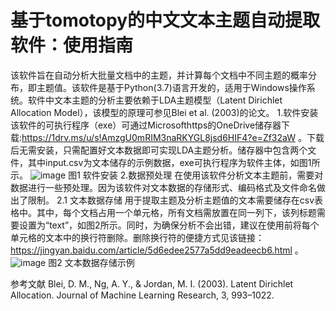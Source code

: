 # 基于tomotopy的中文文本主题自动提取软件：使用指南
                                                          
该软件旨在自动分析大批量文档中的主题，并计算每个文档中不同主题的概率分布，即主题值。该软件是基于Python(3.7)语言开发的，适用于Windows操作系统。软件中文本主题的分析主要依赖于LDA主题模型（Latent Dirichlet Allocation Model），该模型的原理可参见Blei et al. (2003)的论文。
1.软件安装
该软件的可执行程序（exe）可通过Microsofthttps的OneDrive储存器下载:https://1drv.ms/u/s!AmzgU0mRIM3naRKYGL8jsd6HIF4?e=Zf32aW 。下载后无需安装，只需配置好文本数据即可实现LDA主题分析。储存器中包含两个文件，其中input.csv为文本储存的示例数据，exe可执行程序为软件主体，如图1所示。
![image](https://user-images.githubusercontent.com/84764583/161943603-44dae4ca-f203-42a1-b49b-f43575e4075b.png)
图1 软件安装
2.数据预处理
在使用该软件分析文本主题前，需要对数据进行一些预处理。因为该软件对文本数据的存储形式、编码格式及文件命名做出了限制。
2.1 文本数据存储
    用于提取主题及分析主题值的文本需要储存在csv表格中。其中，每个文档占用一个单元格，所有文档需放置在同一列下，该列标题需要设置为“text”，如图2所示。同时，为确保分析不会出错，建议在使用前将每个单元格的文本中的换行符删除。删除换行符的便捷方式见该链接：https://jingyan.baidu.com/article/5d6edee2577a5dd9eadeecb6.html 。
![image](https://user-images.githubusercontent.com/84764583/161950126-d6a08cda-5b2e-412d-b7a0-f3d58479a688.png)
图2 文本数据存储示例





参考文献
Blei, D. M., Ng, A. Y., & Jordan, M. I. (2003). Latent Dirichlet Allocation. Journal of Machine Learning Research, 3, 993–1022. 
